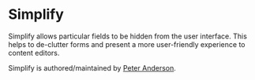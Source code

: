 Simplify
========

Simplify allows particular fields to be hidden from the user interface. This
helps to de-clutter forms and present a more user-friendly experience to content
editors.

Simplify is authored/maintained by [Peter Anderson](https://github.com/BWPanda).

